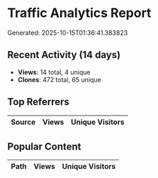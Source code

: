 # Traffic Analytics Report

Generated: 2025-10-15T01:36:41.383823

## Recent Activity (14 days)

- **Views**: 14 total, 4 unique
- **Clones**: 472 total, 65 unique

## Top Referrers

| Source | Views | Unique Visitors |
|--------|-------|-----------------|

## Popular Content

| Path | Views | Unique Visitors |
|------|-------|------------------|
